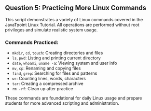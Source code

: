 ## Question 5: Practicing More Linux Commands

This script demonstrates a variety of Linux commands covered in the JavaTpoint Linux Tutorial. All operations are performed without root privileges and simulate realistic system usage.

### Commands Practiced:

- `mkdir`, `cd`, `touch`: Creating directories and files
- `ls`, `pwd`: Listing and printing current directory
- `date`, `whoami`, `uname -a`: Viewing system and user info
- `mv`, `cp`: Renaming and copying files
- `find`, `grep`: Searching for files and patterns
- `wc`: Counting lines, words, characters
- `tar`: Creating a compressed archive
- `rm -rf`: Clean up after practice

These commands are foundational for daily Linux usage and prepare students for more advanced scripting and administration.
